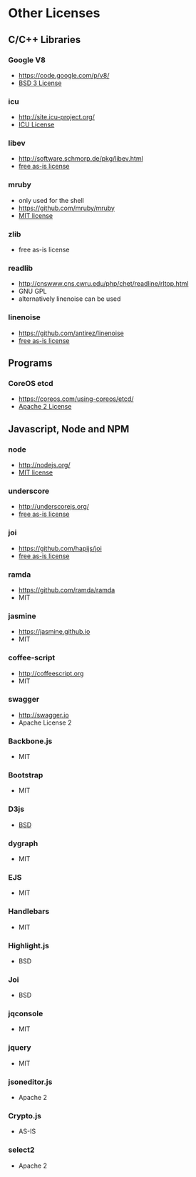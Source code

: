 # Other Licenses

## C/C++ Libraries

### Google V8

* https://code.google.com/p/v8/
* [BSD 3 License](http://opensource.org/licenses/BSD-3-Clause)

### icu

* http://site.icu-project.org/
* [ICU License](http://source.icu-project.org/repos/icu/icu/trunk/license.html)

### libev

* http://software.schmorp.de/pkg/libev.html
* [free as-is license](http://cvs.schmorp.de/libev/LICENSE?revision=1.11&view=markup)

### mruby

* only used for the shell
* https://github.com/mruby/mruby
* [MIT license](https://github.com/mruby/mruby/blob/master/LEGAL)

### zlib

* free as-is license

### readlib

* http://cnswww.cns.cwru.edu/php/chet/readline/rltop.html
* GNU GPL
* alternatively linenoise can be used

### linenoise

* https://github.com/antirez/linenoise
* [free as-is license](https://github.com/antirez/linenoise/blob/master/LICENSE)

## Programs

### CoreOS etcd

* https://coreos.com/using-coreos/etcd/
* [Apache 2 License](https://github.com/coreos/etcd/blob/master/LICENSE)

## Javascript, Node and NPM

### node

* http://nodejs.org/
* [MIT license](https://raw.githubusercontent.com/joyent/node/v0.10.33/LICENSE)

### underscore

* http://underscorejs.org/
* [free as-is license](https://github.com/jashkenas/underscore/blob/master/LICENSE)

### joi

* https://github.com/hapijs/joi
* [free as-is license](https://github.com/hapijs/joi/blob/master/LICENSE)

### ramda

* https://github.com/ramda/ramda
* MIT

### jasmine

* https://jasmine.github.io
* MIT

### coffee-script

* http://coffeescript.org
* MIT

### swagger

* http://swagger.io
* Apache License 2

### Backbone.js 

- MIT

### Bootstrap 

- MIT

### D3js 

- [BSD](http://opensource.org/licenses/BSD-3-Clause)

### dygraph

- MIT

### EJS

- MIT

### Handlebars 

- MIT

### Highlight.js

- BSD

### Joi

- BSD

### jqconsole

- MIT

### jquery

- MIT

### jsoneditor.js

- Apache 2

### Crypto.js

- AS-IS

### select2

- Apache 2
